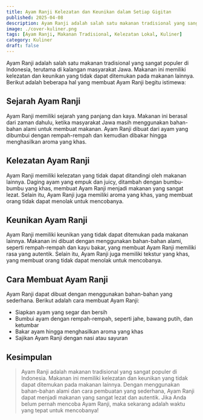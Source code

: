 ```yaml
---
title: Ayam Ranji Kelezatan dan Keunikan dalam Setiap Gigitan
published: 2025-04-08
description: Ayam Ranji adalah salah satu makanan tradisional yang sangat populer di Indonesia, terutama di kalangan masyarakat Jawa.
image: ./cover-kuliner.png
tags: [Ayam Ranji, Makanan Tradisional, Kelezatan Lokal, Kuliner]
category: Kuliner
draft: false
---
```


Ayam Ranji adalah salah satu makanan tradisional yang sangat populer di Indonesia, terutama di kalangan masyarakat Jawa. Makanan ini memiliki kelezatan dan keunikan yang tidak dapat ditemukan pada makanan lainnya. Berikut adalah beberapa hal yang membuat Ayam Ranji begitu istimewa:

## Sejarah Ayam Ranji

Ayam Ranji memiliki sejarah yang panjang dan kaya. Makanan ini berasal dari zaman dahulu, ketika masyarakat Jawa masih menggunakan bahan-bahan alami untuk membuat makanan. Ayam Ranji dibuat dari ayam yang dibumbui dengan rempah-rempah dan kemudian dibakar hingga menghasilkan aroma yang khas.

## Kelezatan Ayam Ranji

Ayam Ranji memiliki kelezatan yang tidak dapat ditandingi oleh makanan lainnya. Daging ayam yang empuk dan juicy, ditambah dengan bumbu-bumbu yang khas, membuat Ayam Ranji menjadi makanan yang sangat lezat. Selain itu, Ayam Ranji juga memiliki aroma yang khas, yang membuat orang tidak dapat menolak untuk mencobanya.

## Keunikan Ayam Ranji

Ayam Ranji memiliki keunikan yang tidak dapat ditemukan pada makanan lainnya. Makanan ini dibuat dengan menggunakan bahan-bahan alami, seperti rempah-rempah dan kayu bakar, yang membuat Ayam Ranji memiliki rasa yang autentik. Selain itu, Ayam Ranji juga memiliki tekstur yang khas, yang membuat orang tidak dapat menolak untuk mencobanya.

## Cara Membuat Ayam Ranji

Ayam Ranji dapat dibuat dengan menggunakan bahan-bahan yang sederhana. Berikut adalah cara membuat Ayam Ranji:

- Siapkan ayam yang segar dan bersih
- Bumbui ayam dengan rempah-rempah, seperti jahe, bawang putih, dan ketumbar
- Bakar ayam hingga menghasilkan aroma yang khas
- Sajikan Ayam Ranji dengan nasi atau sayuran

## Kesimpulan

> Ayam Ranji adalah makanan tradisional yang sangat populer di Indonesia. Makanan ini memiliki kelezatan dan keunikan yang tidak dapat ditemukan pada makanan lainnya. Dengan menggunakan bahan-bahan alami dan cara pembuatan yang sederhana, Ayam Ranji dapat menjadi makanan yang sangat lezat dan autentik. Jika Anda belum pernah mencoba Ayam Ranji, maka sekarang adalah waktu yang tepat untuk mencobanya!
